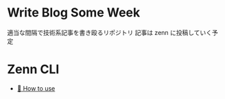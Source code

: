 # Write Blog Some Week 
適当な間隔で技術系記事を書き殴るリポジトリ
記事は zenn に投稿していく予定
# Zenn CLI

* [📘 How to use](https://zenn.dev/zenn/articles/zenn-cli-guide)